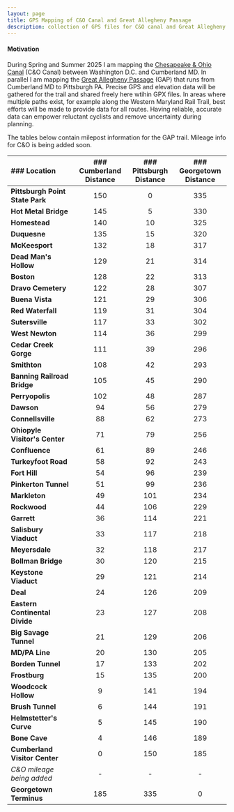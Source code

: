 ```yaml
---
layout: page
title: GPS Mapping of C&O Canal and Great Allegheny Passage
description: collection of GPS files for C&O canal and Great Allegheny Passage
---
```


#### Motivation
During Spring and Summer 2025 I am mapping the [Chesapeake & Ohio Canal](https://www.nps.gov/choh/index.htm) (C&O Canal) between Washington D.C. and Cumberland MD. In parallel I am mapping the [Great Allegheny Passage](https://gaptrail.org/) (GAP) that runs from Cumberland MD to Pittsburgh PA. Precise GPS and elevation data will be gathered for the trail and shared freely here wtihin GPX files. In areas where multiple paths exist, for example along the Western Maryland Rail Trail, best efforts will be made to provide data for all routes. Having reliable, accurate data can empower reluctant cyclists and remove uncertainty during planning. 

The tables below contain milepost information for the GAP trail. Mileage info for C&O is being added soon.

| ### Location | ### Cumberland <br> Distance | ### Pittsburgh <br> Distance | ### Georgetown <br>  Distance |
|:---------|:-------:|:--------:|:-------:|
|**Pittsburgh Point State Park**|	150| 0 | 335 |
|**Hot Metal Bridge**|	145| 5 | 330 |
|**Homestead**|	140| 10 | 325| 
|**Duquesne**	|135|   15 |   320 | 
|**McKeesport**	|132|   18 |   317| 
|**Dead Man's Hollow**|	129| 21   |  314 | 
|**Boston**	|128|   22 |   313| 
|**Dravo Cemetery**|	122|  28  |  307 | 
|**Buena Vista**|	121|  29  |   306| 
|**Red Waterfall**|	119|   31 |   304| 
|**Sutersville**	|117|   33 |   302| 
|**West Newton**	|114|  36 |  299 | 
|**Cedar Creek Gorge**	|111| 39  | 296  | 
|**Smithton**	|108|   42|   293| 
|**Banning Railroad Bridge**|	105|   45|  290 | 
|**Perryopolis**|	102|  48 |  287 | 
|**Dawson**|	94|   56|  279 | 
|**Connellsville**	|88| 62  |  273 | 
|**Ohiopyle Visitor's Center**|	71|  79 | 256  | 
|**Confluence**	|61|   89 |  246 | 
|**Turkeyfoot Road**	|58| 92   |   243| 
|**Fort Hill**|	54|  96 |  239 | 
|**Pinkerton Tunnel**|	51|  99 |  236 | 
|**Markleton**|	49|  101 |   234| 
|**Rockwood**|	44|   106 |   229| 
|**Garrett**|	36|  114 |   221| 
|**Salisbury Viaduct**|	33|  117 |  218 | 
|**Meyersdale**	|32|   118 |  217 | 
|**Bollman Bridge**|	30|  120 |  215 | 
|**Keystone Viaduct**|	29|   121|   214| 
|**Deal**	|24|   126|  209 | 
|**Eastern Continental Divide**	|23| 127  |  208 | 
|**Big Savage Tunnel**	|21|   129 |  206 | 
|**MD/PA Line**	|20|   130 |  205 | 
|**Borden Tunnel**|	17|   133 |  202 | 
|**Frostburg**	|15|  135 |   200| 
|**Woodcock Hollow**|	9|  141 |  194 | 
|**Brush Tunnel**	|6|  144 |  191 | 
|**Helmstetter's Curve**|	5| 145  | 190  | 
|**Bone Cave**	|4|  146 |  189 | 
|**Cumberland Visitor Center**|	0|  150 |   185| 
|*C&O mileage being added*| - | - | - |
|**Georgetown Terminus** | 185 | 335 | 0 |




